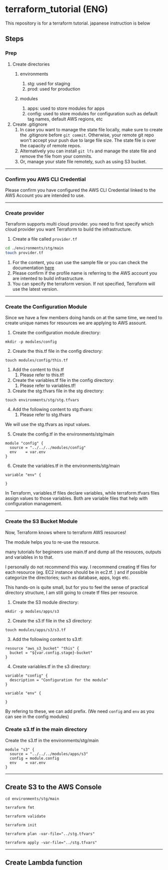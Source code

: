 # terraform_tutorial (ENG)
This repository is for a terraform tutorial.
japanese instruction is below

## Steps
### Prep
1. Create directories
   1. environments
      1. stg: used for staging
      2. prod: used for production

   2. modules
      1. apps: used to store modules for apps
      2. config: used to store modules for configuration such as default tag names, default AWS regions, etc
2. Create .gitignore
   1. In case you want to manage the state file locally, make sure to create the .gitignore before `git commit`. Otherwise, your remote git repo won't accept your push due to large file size. The state file is over the capacity of remote repos. 
   2. Alternatively you can install `git lfs` and manage the state file and remove the file from your commits.
   3. Or, manage your state file remotely, such as using S3 bucket.

---

### Confirm you AWS CLI Credential

Please confirm you have configured the AWS CLI Credential linked to the AWS Account you are intended to use.

---

### Create provider

Terraform supports multi cloud provider. you need to first specify which cloud provider you want Terraform to build the infrastructure.

1. Create a file called `provider.tf` 

```sh
cd ./environments/stg/main
touch provider.tf
```
1. For the content, you can use the sample file or you can check the documentation [here](https://registry.terraform.io/providers/hashicorp/aws/latest/docs)
2. Please confirm if the profile name is referring to the AWS account you are intented to build infrastructure.
3. You can specify the terraform version. If not specified, Terraform will use the latest version.

---

### Create the Configuration Module

Since we have a few members doing hands on at the same time, we need to create unique names for resources we are applying to AWS assount.


1. Create the configuration module directory:

```
mkdir -p modules/config
```

2. Create the this.tf file in the config directory:
```
touch modules/config/this.tf
```

1. Add the content to this.tf
   1. Please refer to this.tf!
2. Create the variables.tf file in the config directory:
   1. Please refer to variables.tf!
3. Create the stg.tfvars file in the stg directory:
```
touch environments/stg/stg.tfvars
```
4. Add the following content to stg.tfvars:
   1. Please refer to stg.tfvars

We will use the stg.tfvars as input values.

5. Create the config.tf in the environments/stg/main
```
module "config" {
  source = "../../../modules/config"
  env    = var.env
}
```
6. Create the variables.tf in the environments/stg/main
```
variable "env" {

}
```

In Terraform, variables.tf files declare variables, while terraform.tfvars files assign values to those variables. Both are variable files that help with configuration management. 

---

### Create the S3 Bucket Module

Now, Terraform knows where to terraform AWS resources!

The module helps you to re-use the resource. 

many tutorials for begineers use main.tf and dump all the resouces, outputs and variables in to that. 

I personally do not recommend this way. I recommend creating tf files for each resource (eg. EC2 instance should be in ec2.tf. ) and if possible categorize the directories; such as database, apps, logs etc. 

This hands-on is quite small, but for you to feel the sense of practical directory structure, I am still going to create tf files per resource.

1. Create the S3 module directory:
```
mkdir -p modules/apps/s3
```

2. Create the s3.tf file in the s3 directory:
```
touch modules/apps/s3/s3.tf
```

3. Add the following content to s3.tf:

```
resource "aws_s3_bucket" "this" {
  bucket = "${var.config.stage}-bucket"
}
```

4. Create variables.tf in the s3 directory:
```
variable "config" {
  description = "Configuration for the module"
}

variable "env" {
  
}
```
By refering to these, we can add prefix. (We need `config` and `env` as you can see in the config modules)

### Create s3.tf in the main directory

Create the s3.tf in the environments/stg/main
```
module "s3" {
  source = "../../../modules/apps/s3"
  config = module.config
  env    = var.env
}
```

---
## Create S3 to the AWS Console

```
cd environments/stg/main

terraform fmt

terraform validate

terraform init

terraform plan -var-file="../stg.tfvars"

terraform apply -var-file="../stg.tfvars"

```

---

## Create Lambda function




